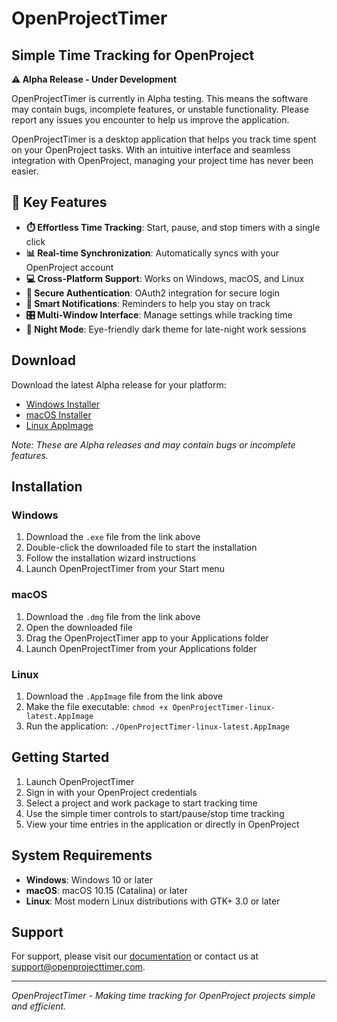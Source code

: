 # OpenProjectTimer

## Simple Time Tracking for OpenProject

**⚠️ Alpha Release - Under Development**

OpenProjectTimer is currently in Alpha testing. This means the software may contain bugs, incomplete features, or unstable functionality. Please report any issues you encounter to help us improve the application.

OpenProjectTimer is a desktop application that helps you track time spent on your OpenProject tasks. With an intuitive interface and seamless integration with OpenProject, managing your project time has never been easier.

## 🌟 Key Features

- **⏱️ Effortless Time Tracking**: Start, pause, and stop timers with a single click
- **📊 Real-time Synchronization**: Automatically syncs with your OpenProject account
- **💻 Cross-Platform Support**: Works on Windows, macOS, and Linux
- **🔐 Secure Authentication**: OAuth2 integration for secure login
- **🔔 Smart Notifications**: Reminders to help you stay on track
- **🎛️ Multi-Window Interface**: Manage settings while tracking time
- **🌙 Night Mode**: Eye-friendly dark theme for late-night work sessions

## Download

Download the latest Alpha release for your platform:

- [Windows Installer](https://github.com/ResonanceGroup/OpenProjectTimer/releases/download/0.0.1/setup.exe)
- [macOS Installer](./releases/OpenProjectTimer-macos-latest.dmg)
- [Linux AppImage](./releases/OpenProjectTimer-linux-latest.AppImage)

*Note: These are Alpha releases and may contain bugs or incomplete features.*

## Installation

### Windows
1. Download the `.exe` file from the link above
2. Double-click the downloaded file to start the installation
3. Follow the installation wizard instructions
4. Launch OpenProjectTimer from your Start menu

### macOS
1. Download the `.dmg` file from the link above
2. Open the downloaded file
3. Drag the OpenProjectTimer app to your Applications folder
4. Launch OpenProjectTimer from your Applications folder

### Linux
1. Download the `.AppImage` file from the link above
2. Make the file executable: `chmod +x OpenProjectTimer-linux-latest.AppImage`
3. Run the application: `./OpenProjectTimer-linux-latest.AppImage`

## Getting Started

1. Launch OpenProjectTimer
2. Sign in with your OpenProject credentials
3. Select a project and work package to start tracking time
4. Use the simple timer controls to start/pause/stop time tracking
5. View your time entries in the application or directly in OpenProject

## System Requirements

- **Windows**: Windows 10 or later
- **macOS**: macOS 10.15 (Catalina) or later
- **Linux**: Most modern Linux distributions with GTK+ 3.0 or later

## Support

For support, please visit our [documentation](https://github.com/your-username/openproject-timer/wiki) or contact us at support@openprojecttimer.com.

---

*OpenProjectTimer - Making time tracking for OpenProject projects simple and efficient.*
